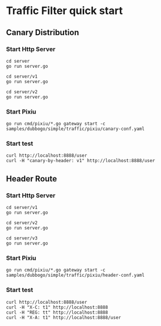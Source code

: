 # Traffic Filter quick start

## Canary Distribution

### Start Http Server

```shell
cd server
go run server.go
```

```shell
cd server/v1
go run server.go
```

```shell
cd server/v2
go run server.go
```

### Start Pixiu

```shell
go run cmd/pixiu/*.go gateway start -c samples/dubbogo/simple/traffic/pixiu/canary-conf.yaml
```

### Start test

```shell
curl http://localhost:8888/user
curl -H "canary-by-header: v1" http://localhost:8888/user
```

## Header Route

### Start Http Server

```shell
cd server/v1
go run server.go
```

```shell
cd server/v2
go run server.go
```

```shell
cd server/v3
go run server.go
```

### Start Pixiu

```shell
go run cmd/pixiu/*.go gateway start -c samples/dubbogo/simple/traffic/pixiu/header-conf.yaml
```

### Start test

```shell
curl http://localhost:8888/user
curl -H "X-C: t1" http://localhost:8888
curl -H "REG: tt" http://localhost:8888
curl -H "X-A: t1" http://localhost:8888/user
```
